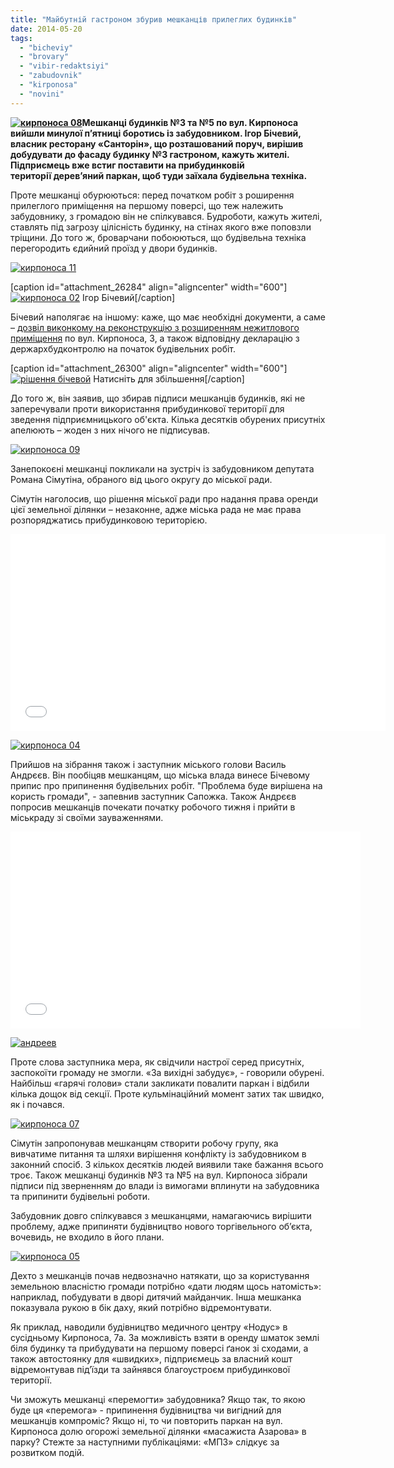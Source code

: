```yaml
---
title: "Майбутній гастроном збурив мешканців прилеглих будинків"
date: 2014-05-20
tags: 
  - "bicheviy"
  - "brovary"
  - "vibir-redaktsiyi"
  - "zabudovnik"
  - "kirponosa"
  - "novini"
---
```


**[![кирпоноса 08](https://mpz.brovary.org/wp-content/uploads/2014/05/kirponosa-08.jpg)](https://mpz.brovary.org/wp-content/uploads/2014/05/kirponosa-08.jpg)Мешканці будинків №3 та №5 по вул. Кирпоноса вийшли минулої п’ятниці боротись із забудовником. Ігор Бічевий, власник ресторану «Санторін», що розташований поруч, вирішив добудувати до фасаду будинку №3 гастроном, кажуть жителі. Підприємець вже встиг поставити на прибудинковій території дерев’яний паркан, щоб туди заїхала будівельна техніка.**

Проте мешканці обурюються: перед початком робіт з роширення прилеглого приміщення на першому поверсі, що теж належить забудовнику, з громадою він не спілкувався. Будроботи, кажуть жителі, ставлять під загрозу цілісність будинку, на стінах якого вже поповзли тріщини. До того ж, броварчани побоюються, що будівельна техніка перегородить єдийний проїзд у двори будинків.

[![кирпоноса 11](https://mpz.brovary.org/wp-content/uploads/2014/05/kirponosa-11.jpg)](https://mpz.brovary.org/wp-content/uploads/2014/05/kirponosa-11.jpg)

\[caption id="attachment\_26284" align="aligncenter" width="600"\][![кирпоноса 02](https://mpz.brovary.org/wp-content/uploads/2014/05/kirponosa-02.jpg)](https://mpz.brovary.org/wp-content/uploads/2014/05/kirponosa-02.jpg) Ігор Бічевий\[/caption\]

Бічевий наполягає на іншому: каже, що має необхідні документи, а саме – [дозвіл виконкому на реконструкцію з розширенням нежитлового приміщення](http://www.brovary.kiev.ua/r%D1%96shennya-vikonavchogo-kom%D1%96tetu-648) по вул. Кирпоноса, 3, а також відповідну декларацію з держархбудконтролю на початок будівельних робіт.

\[caption id="attachment\_26300" align="aligncenter" width="600"\][![рішення бічевой](https://mpz.brovary.org/wp-content/uploads/2014/05/rishennya-bichevoy.jpg)](https://mpz.brovary.org/wp-content/uploads/2014/05/rishennya-bichevoy.jpg) Натисніть для збільшення\[/caption\]

До того ж, він заявив, що збирав підписи мешканців будинків, які не заперечували проти використання прибудинкової території для зведення підприємницького об'єкта. Кілька десятків обурених присутніх апелюють – жоден з них нічого не підписував.

[![кирпоноса 09](https://mpz.brovary.org/wp-content/uploads/2014/05/kirponosa-09.jpg)](https://mpz.brovary.org/wp-content/uploads/2014/05/kirponosa-09.jpg)

Занепокоєні мешканці покликали на зустріч із забудовником депутата Романа Сімутіна, обраного від цього округу до міської ради.

Сімутін наголосив, що рішення міської ради про надання права оренди цієї земельної ділянки – незаконне, адже міська рада не має права розпоряджатись прибудинковою територією.

<iframe src="//www.youtube.com/embed/SxWpQP70sa4" width="600" height="315" frameborder="0" allowfullscreen="allowfullscreen"></iframe>

[![кирпоноса 04](https://mpz.brovary.org/wp-content/uploads/2014/05/kirponosa-04.jpg)](https://mpz.brovary.org/wp-content/uploads/2014/05/kirponosa-04.jpg)

Прийшов на зібрання також і заступник міського голови Василь Андрєєв. Він пообіцяв мешканцям, що міська влада винесе Бічевому припис про припинення будівельних робіт. "Проблема буде вирішена на користь громади", - запевнив заступник Сапожка. Також Андрєєв попросив мешканців почекати початку робочого тижня і прийти в міськраду зі своїми зауваженнями.

<iframe src="//www.youtube.com/embed/Cg7YmrpSt0U" width="560" height="315" frameborder="0" allowfullscreen="allowfullscreen"></iframe>

[![андреев](https://mpz.brovary.org/wp-content/uploads/2014/05/andreev-.jpg)](https://mpz.brovary.org/wp-content/uploads/2014/05/andreev-.jpg)

Проте слова заступника мера, як свідчили настрої серед присутніх, заспокоїти громаду не змогли. «За вихідні забудує», - говорили обурені. Найбільш «гарячі голови» стали закликати повалити паркан і відбили кілька дощок від секції. Проте кульмінаційний момент затих так швидко, як і почався.

[![кирпоноса 07](https://mpz.brovary.org/wp-content/uploads/2014/05/kirponosa-07.jpg)](https://mpz.brovary.org/wp-content/uploads/2014/05/kirponosa-07.jpg)

Сімутін запропонував мешканцям створити робочу групу, яка вивчатиме питання та шляхи вирішення конфлікту із забудовником в законний спосіб. З кількох десятків людей виявили таке бажання всього троє. Також мешканці будинків №3 та №5 на вул. Кирпоноса зібрали підписи під зверненням до влади із вимогами вплинути на забудовника та припинити будівельні роботи.

Забудовник довго спілкувався з мешканцями, намагаючись вирішити проблему, адже припиняти будівництво нового торгівельного об’єкта, вочевидь, не входило в його плани.

[![кирпоноса 05](https://mpz.brovary.org/wp-content/uploads/2014/05/kirponosa-05.jpg)](https://mpz.brovary.org/wp-content/uploads/2014/05/kirponosa-05.jpg)

Дехто з мешканців почав недвозначно натякати, що за користування земельною власністю громади потрібно «дати людям щось натомість»: наприклад, побудувати в дворі дитячий майданчик. Інша мешканка показувала рукою в бік даху, який потрібно відремонтувати.

Як приклад, наводили будівництво медичного центру «Нодус» в сусідньому Кирпоноса, 7а. За можливість взяти в оренду шматок землі біля будинку та прибудувати на першому поверсі ґанок зі сходами, а також автостоянку для «швидких», підприємець за власний кошт відремонтував під’їзди та зайнявся благоустроєм прибудинкової території.

Чи зможуть мешканці «перемогти» забудовника? Якщо так, то якою буде ця «перемога» - припинення будівництва чи вигідний для мешканців компроміс? Якщо ні, то чи повторить паркан на вул. Кирпоноса долю огорожі земельної ділянки «масажиста Азарова» в парку? Стежте за наступними публікаціями: «МПЗ» слідкує за розвитком подій.
